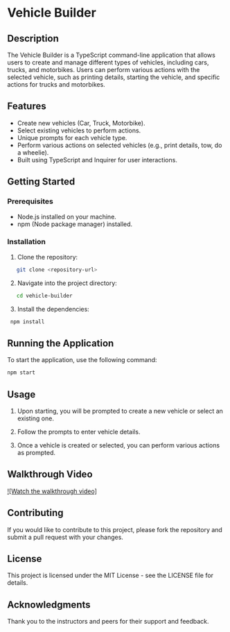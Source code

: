 # Vehicle Builder

## Description
The Vehicle Builder is a TypeScript command-line application that allows users to create and manage different types of vehicles, including cars, trucks, and motorbikes. Users can perform various actions with the selected vehicle, such as printing details, starting the vehicle, and specific actions for trucks and motorbikes.

## Features
- Create new vehicles (Car, Truck, Motorbike).
- Select existing vehicles to perform actions.
- Unique prompts for each vehicle type.
- Perform various actions on selected vehicles (e.g., print details, tow, do a wheelie).
- Built using TypeScript and Inquirer for user interactions.

## Getting Started

### Prerequisites
- Node.js installed on your machine.
- npm (Node package manager) installed.

### Installation
1. Clone the repository:
```bash
   git clone <repository-url>
```
2. Navigate into the project directory:
```bash
   cd vehicle-builder
```
3. Install the dependencies:
 ```bash
  npm install
```

## Running the Application
To start the application, use the following command:
```bash
npm start
```

## Usage
1. Upon starting, you will be prompted to create a new vehicle or select an existing one.

2. Follow the prompts to enter vehicle details.

3. Once a vehicle is created or selected, you can perform various actions as prompted.

## Walkthrough Video

[![Watch the walkthrough video]](https://drive.google.com/file/d/1sPR3webLyakKMhXfshtTKldVjEXucZQf/view?usp=sharing)

## Contributing

If you would like to contribute to this project, please fork the repository and submit a pull request with your changes.

## License

This project is licensed under the MIT License - see the LICENSE file for details.

## Acknowledgments
Thank you to the instructors and peers for their support and feedback.
